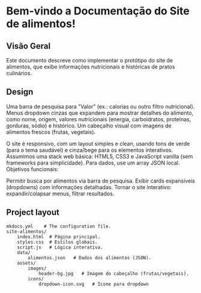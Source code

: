 # Bem-vindo a Documentação do Site de alimentos!

## Visão Geral

Este documento descreve como implementar o protótipo do site de alimentos, que exibe informações nutricionais e históricas de pratos culinários.

## Design

Uma barra de pesquisa para "Valor" (ex.: calorias ou outro filtro nutricional).
Menus dropdown cinzas que expandem para mostrar detalhes do alimento, como nome, origem, valores nutricionais (energia, carboidratos, proteínas, gorduras, sódio) e histórico.
Um cabeçalho visual com imagens de alimentos frescos (frutas, vegetais).

O site é responsivo, com um layout simples e clean, usando tons de verde (para o tema saudável) e cinza/bege para os elementos interativos. Assumimos uma stack web básica: HTML5, CSS3 e JavaScript vanilla (sem frameworks para simplicidade). Para dados, use um array JSON local.
Objetivos funcionais:

Permitir busca por alimentos via barra de pesquisa.
Exibir cards expansíveis (dropdowns) com informações detalhadas.
Tornar o site interativo: expandir/colapsar menus, filtrar resultados.

## Project layout

    mkdocs.yml    # The configuration file.
    site-alimentos/
        index.html  # Página principal.
        styles.css  # Estilos globais.
        script.js   # Lógica interativa.
        data/
            alimentos.json   # Dados dos alimentos (JSON).
        assets/
            images/
                header-bg.jpg   # Imagem do cabeçalho (frutas/vegetais).
            icons/
                dropdown-icon.svg   # Ícone para dropdown


